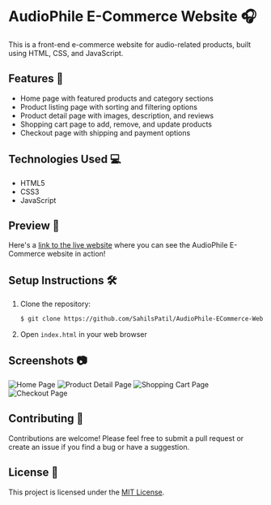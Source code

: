 
# AudioPhile E-Commerce Website 🎧

This is a front-end e-commerce website for audio-related products, built using HTML, CSS, and JavaScript.

## Features 🚀

- Home page with featured products and category sections
- Product listing page with sorting and filtering options
- Product detail page with images, description, and reviews
- Shopping cart page to add, remove, and update products
- Checkout page with shipping and payment options

## Technologies Used 💻

- HTML5
- CSS3
- JavaScript

## Preview 👀

Here's a [link to the live website](https://audiophile-eommerce-site-fronendmentor-challange.netlify.app/) where you can see the AudioPhile E-Commerce website in action!

## Setup Instructions 🛠️

1. Clone the repository:

   ```bash
   $ git clone https://github.com/SahilsPatil/AudioPhile-ECommerce-Website.git


2. Open `index.html` in your web browser

## Screenshots 📷

![Home Page](/screenshots/home.png)
![Product Detail Page](/screenshots/product-detail.png)
![Shopping Cart Page](/screenshots/cart.png)
![Checkout Page](/screenshots/checkout.png)

## Contributing 🤝

Contributions are welcome! Please feel free to submit a pull request or create an issue if you find a bug or have a suggestion.

## License 📝

This project is licensed under the [MIT License](LICENSE).



